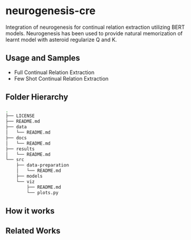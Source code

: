 # neurogenesis-cre
Integration of neurogenesis for continual relation extraction utilizing BERT models.
Neurogenesis has been used to provide natural memorization of learnt model with asteroid regularize Q and K.


## Usage and Samples
 * Full Continual Relation Extraction
 * Few Shot Continual Relation Extraction

## Folder Hierarchy
````bash 
.
├── LICENSE
├── README.md
├── data
│   └── README.md
├── docs
│   └── README.md
├── results
│   └── README.md
└── src
    ├── data-preparation
    │   └── README.md
    ├── models
    └── viz
        ├── README.md
        └── plots.py

````

## How it works


## Related Works
